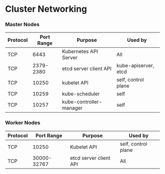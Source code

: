 # Cluster Networking

### Master Nodes
| Protocol | Port Range   | Purpose                 | Used by              |
| -------- | ------------ | ----------------------- | ---------------------|
| TCP      | 6443         | Kubernetes API Server   | All                  |
| TCP      | 2379-2380    | etcd server client API  | kube-apiserver, etcd |
| TCP      | 10250        | kubelet API             | self, control plane  |
| TCP      | 10259        | kube-scheduler          | self                 |
| TCP      | 10257        | kube-controller-manager | self                 |

### Worker Nodes
| Protocol | Port Range   | Purpose                 | Used by              |
| -------- | ------------ | ----------------------- | ---------------------|
| TCP      | 10250        | Kubelet API             | self, control plane  |
| TCP      | 30000-32767  | etcd server client API  | All                  |


